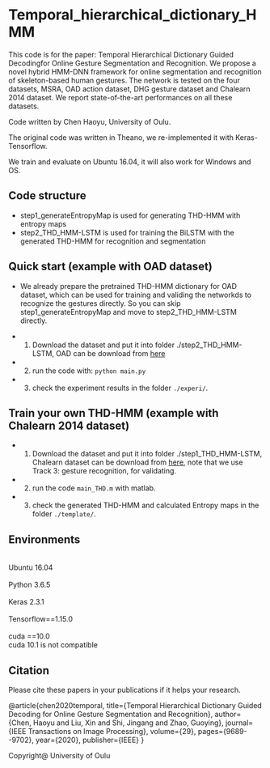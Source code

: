 # Temporal_hierarchical_dictionary_HMM
This code is for the paper: Temporal Hierarchical Dictionary Guided Decodingfor Online Gesture Segmentation and Recognition. We propose a novel hybrid HMM-DNN framework for online segmentation and recognition of skeleton-based human gestures. The network is tested on the four datasets, MSRA, OAD action dataset, DHG gesture dataset and Chalearn 2014 dataset. We report state-of-the-art performances on all these datasets.

Code written by Chen Haoyu, University of Oulu.

The original code was written in Theano, we re-implemented it with Keras-Tensorflow.

We train and evaluate on Ubuntu 16.04, it will also work for Windows and OS.

## Code structure
* step1_generateEntropyMap is used for generating THD-HMM with entropy maps
* step2_THD_HMM-LSTM is used for training the BiLSTM with the generated THD-HMM for recognition and segmentation

## Quick start (example with OAD dataset)
* We already prepare the pretrained THD-HMM dictionary for OAD dataset, which can be used for training and validing the networkds to recognize the gestures directly. So you can skip step1_generateEntropyMap and move to step2_THD_HMM-LSTM directly.

* 1. Download the dataset and put it into folder ./step2_THD_HMM-LSTM, OAD can be download from [here](http://www.icst.pku.edu.cn/struct/Projects/OAD.html)

* 2. run the code with:
 `python main.py`
 
* 3. check the experiment results in the folder `./experi/`.

## Train your own THD-HMM (example with Chalearn 2014 dataset)

* 1. Download the dataset and put it into folder ./step1_THD_HMM-LSTM, Chalearn dataset can be download from [here](http://sunai.uoc.edu/chalearnLAP/), note that we use Track 3: gesture recognition, for validating. 

* 2. run the code `main_THD.m` with matlab.

* 3. check the generated THD-HMM and calculated Entropy maps in the folder `./template/`.

## Environments
<br> Ubuntu 16.04 <br>
<br> Python 3.6.5 <br>
<br> Keras 2.3.1  <br>
<br> Tensorflow==1.15.0 <br>
<br> cuda ==10.0 <br> cuda 10.1 is not compatible


## Citation
Please cite these papers in your publications if it helps your research. 

@article{chen2020temporal,
  title={Temporal Hierarchical Dictionary Guided Decoding for Online Gesture Segmentation and Recognition},
  author={Chen, Haoyu and Liu, Xin and Shi, Jingang and Zhao, Guoying},
  journal={IEEE Transactions on Image Processing},
  volume={29},
  pages={9689--9702},
  year={2020},
  publisher={IEEE}
}

Copyright@  University of Oulu
